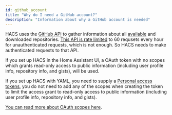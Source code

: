 ```yaml
---
id: github_account
title: "Why do I need a GitHub account?"
description: "Information about why a GitHub account is needed"
---
```


HACS uses the [GitHub API](https://docs.github.com/en/rest) to gather information about all [available](https://github.com/hacs/default) and downloaded repositories. [This API is rate limited](https://docs.github.com/en/rest/overview/resources-in-the-rest-api#rate-limiting) to 60 requsets every hour for unauthenticated requests, which is not enough. So HACS needs to make authenticated requests to that API.

If you set up HACS in the Home Assistant UI, a OAuth token with no scopes which grants read-only access to public information (including user profile info, repository info, and gists), will be used.

If you set up HACS with YAML, you need to supply a [Personal access tokens](https://docs.github.com/en/authentication/keeping-your-account-and-data-secure/creating-a-personal-access-token), you do not need to add any of the scopes when creating the token to limit the access grant to read-only access to public information (including user profile info, repository info, and gists).

[You can read more about OAuth scopes here](https://docs.github.com/en/developers/apps/building-oauth-apps/scopes-for-oauth-apps).
